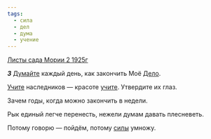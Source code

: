 ```yaml
---
tags:
  - сила
  - дел
  - дума
  - учение
---
```


[Листы сада Мории 2 1925г](https://127.0.0.1:4002/agni/1925)

___3___
[Думайте](../../../tags/#дума) каждый день, как закончить Моё [Дело](../../../tags/#дел).   

[Учите](../../../tags/#учение) наследников — красоте [учите](../../../tags/#учение). Утвердите их глаз.   

Зачем годы, когда можно закончить в недели.   

Рык единый легче перенесть, нежели думам давать плесневеть.   

Потому говорю — пойдём, потому [силы](../../../tags/#сила) умножу.   

